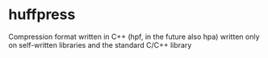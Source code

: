 # huffpress
Compression format written in C++ (hpf, in the future also hpa) written only on self-written libraries and the standard C/C++ library
